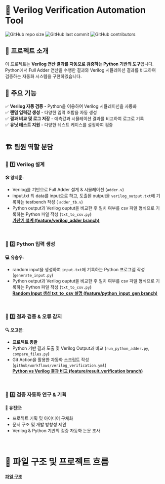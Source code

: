 # 📌 Verilog Verification Automation Tool

![GitHub repo size](https://img.shields.io/github/repo-size/goeun-oh/Verilog-verification-automation-tool)
![GitHub last commit](https://img.shields.io/github/last-commit/goeun-oh/Verilog-verification-automation-tool)
![GitHub contributors](https://img.shields.io/github/contributors/goeun-oh/Verilog-verification-automation-tool)

## 📖 프로젝트 소개
이 프로젝트는 **Verilog 연산 결과를 자동으로 검증하는 Python 기반의 도구**입니다.  
Python에서 Full Adder 연산을 수행한 결과와 Verilog 시뮬레이션 결과를 비교하여 검증하는 자동화 시스템을 구현하였습니다.
<br>

## 🔧 주요 기능
✅ **Verilog 자동 검증** - Python을 이용하여 Verilog 시뮬레이션을 자동화  
✅ **랜덤 입력값 생성** - 다양한 입력 조합을 자동 생성  
✅ **결과 비교 및 로그 저장** - 예측값과 시뮬레이션 결과를 비교하여 로그로 기록  
✅ **유닛 테스트 지원** - 다양한 테스트 케이스를 설정하여 검증  
<br>


## 🏗️ 팀원 역할 분담
### **🔹 1️⃣ Verilog 설계**
**🛠️ 양지훈**: 
- Verilog를 기반으로 Full Adder 설계 & 시뮬레이션 (`adder.v`)
- input.txt 의 data를 input으로 하고, 도출된 output을 `verilog_output.txt`에 기록하는 testbench 작성 ( `adder_tb.v`) 
- Python output과 Verilog ouptut을 비교한 후 일치 여부를 csv 파일 형식으로 기록하는 Python 파일 작성 (`txt_to_csv.py`) <br>
**[가산기 설계 (feature/verilog_adder branch)](https://github.com/goeun-oh/Verilog-verification-automation-tool/blob/feature/verilog_adder/README.md)**
<br>

### **🔹 2️⃣ Python 입력 생성**
**💻 유승우**: 
- random input을 생성하여 `input.txt`에 기록하는 Python 프로그램 작성 (`generate_input.py`)
- Python output과 Verilog ouptut을 비교한 후 일치 여부를 csv 파일 형식으로 기록하는 Python 파일 작성 (`txt_to_csv.py`) <br>
**[Random Input 생성 txt_to_csv 설명 (feature/python_input_gen branch)](https://github.com/goeun-oh/Verilog-verification-automation-tool/blob/feature/python_input_gen/README.md)**
<br>

### **🔹 3️⃣ 결과 검증 & 오류 감지**
**🔍 오고은**:
- **프로젝트 총괄**
- Python 기반 결과 도출 및 Verilog Output과 비교 (`run_python_adder.py`, `compare_files.py`)
- Git Action을 활용한 자동화 스크립트 작성 (`github/workflows/verilog_verification.yml`) <br>
**[Python vs Verilog 결과 비교 (feature/result_verification branch)](https://github.com/goeun-oh/Verilog-verification-automation-tool/blob/feature/result_verification/README.md)**
<br>

### **🔹 4️⃣ 검증 자동화 연구 & 기획**
**🚀 유진모**:  
- 프로젝트 기획 및 아이디어 구체화
- 문서 구조 및 개발 방향성 제안
- Verilog & Python 기반의 검증 자동화 논문 조사
<br>


# 📂 파일 구조 및 프로젝트 흐름
**[파일 구조](https://github.com/goeun-oh/Verilog-verification-automation-tool/blob/file_structure/file_structure.md)**
 
<br>
<br>


